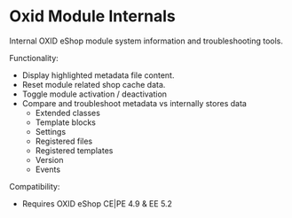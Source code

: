 Oxid Module Internals
=====================

Internal OXID eShop module system information and troubleshooting tools.

Functionality:

 * Display highlighted metadata file content.
 * Reset module related shop cache data.
 * Toggle module activation / deactivation
 * Compare and troubleshoot metadata vs internally stores data
   * Extended classes
   * Template blocks
   * Settings
   * Registered files
   * Registered templates
   * Version
   * Events

Compatibility:

 * Requires OXID eShop CE|PE 4.9 & EE 5.2
